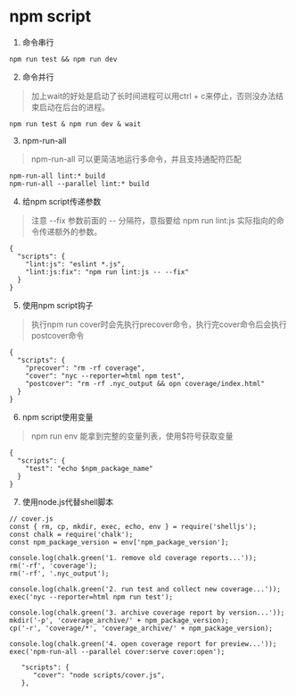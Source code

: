 # npm script
1. 命令串行
```
npm run test && npm run dev
```
2. 命令并行
> 加上wait的好处是启动了长时间进程可以用ctrl + c来停止，否则没办法结束启动在后台的进程。
```
npm run test & npm run dev & wait
```
3. npm-run-all
> npm-run-all 可以更简洁地运行多命令，并且支持通配符匹配
```
npm-run-all lint:* build
npm-run-all --parallel lint:* build
```
4. 给npm script传递参数
> 注意 --fix 参数前面的 -- 分隔符，意指要给 npm run lint:js 实际指向的命令传递额外的参数。
```
{
  "scripts": {
    "lint:js": "eslint *.js",
    "lint:js:fix": "npm run lint:js -- --fix"
  }
}
```
5. 使用npm script钩子
> 执行npm run cover时会先执行precover命令，执行完cover命令后会执行postcover命令
```
{
  "scripts": {
    "precover": "rm -rf coverage",
    "cover": "nyc --reporter=html npm test",
    "postcover": "rm -rf .nyc_output && opn coverage/index.html"
  }
}
```
6. npm script使用变量
> npm run env 能拿到完整的变量列表，使用$符号获取变量
```
{
  "scripts": {
    "test": "echo $npm_package_name"
  }
}
```
7. 使用node.js代替shell脚本
```
// cover.js
const { rm, cp, mkdir, exec, echo, env } = require('shelljs');
const chalk = require('chalk');
const npm_package_version = env['npm_package_version'];

console.log(chalk.green('1. remove old coverage reports...'));
rm('-rf', 'coverage');
rm('-rf', '.nyc_output');

console.log(chalk.green('2. run test and collect new coverage...'));
exec('nyc --reporter=html npm run test');

console.log(chalk.green('3. archive coverage report by version...'));
mkdir('-p', 'coverage_archive/' + npm_package_version);
cp('-r', 'coverage/*', 'coverage_archive/' + npm_package_version);

console.log(chalk.green('4. open coverage report for preview...'));
exec('npm-run-all --parallel cover:serve cover:open');
```
```
   "scripts": {
      "cover": "node scripts/cover.js",
   },
```
